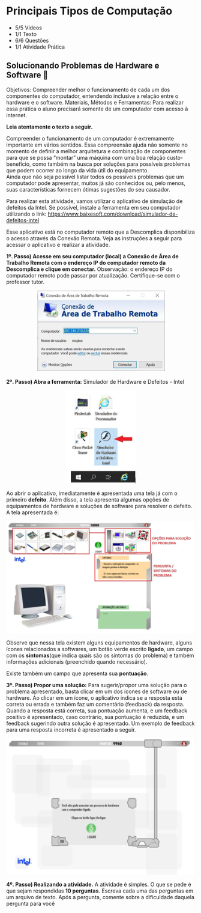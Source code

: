 # Principais Tipos de Computação
- 5/5 Vídeos
- 1/1 Texto
- 6/6 Questões
- 1/1 Atividade Prática


## Solucionando Problemas de Hardware e Software 📝

Objetivos: Compreender melhor o funcionamento de cada um dos componentes do computador, entendendo inclusive a relação entre o hardware e o software.
Materiais, Métodos e Ferramentas:
Para realizar essa prática o aluno precisará somente de um computador com acesso à internet.

**Leia atentamente o texto a seguir.**

Compreender o funcionamento de um computador é extremamente importante em vários sentidos. Essa compreensão ajuda não somente no momento de definir a melhor arquitetura e combinação de componentes para que se possa “montar” uma máquina com uma boa relação custo-benefício, como também na busca por soluções para possíveis problemas que podem ocorrer ao longo da vida útil do equipamento.<br>
Ainda que não seja possível listar todos os possíveis problemas que um computador pode apresentar, muitos já são conhecidos ou, pelo menos, suas características fornecem ótimas sugestões do seu causador.

Para realizar esta atividade, vamos utilizar o aplicativo de simulação de defeitos da Intel. Se possível, instale a ferramenta em seu computador utilizando o link:
https://www.baixesoft.com/download/simulador-de-defeitos-intel

Esse aplicativo está no computador remoto que a Descomplica disponibiliza o acesso através da Conexão Remota.
Veja as instruções a seguir para acessar o aplicativo e realizar a atividade.

**1º. Passo) Acesse em seu computador (local) a Conexão de Área de Trabalho Remota com o endereço IP do computador remoto da Descomplica e clique em conectar.**
Observação: o endereço IP do computador remoto pode passar por atualização. Certifique-se com o professor tutor.

<p align="center"><img src="./images/conexao_de_area_de_trabalho_remota.png"></p>

**2º. Passo) Abra a ferramenta:** Simulador de Hardware e Defeitos - Intel

<p align="center"><img src="./images/simulador_de_hardware_e_defeitos.png"></p>

Ao abrir o aplicativo, imediatamente é apresentada uma tela já com o primeiro **defeito**. Além disso, a tela apresenta algumas opções de equipamentos de hardware e soluções de software para resolver o defeito. A tela apresentada é:

<p align="center"><img src="./images/tela_do_defeito.png"></p>

Observe que nessa tela existem alguns equipamentos de hardware, alguns ícones relacionados a softwares, um botão verde escrito **ligado**, um campo com os **sintomas**(que indica quais são os sintomas do problema) e também informações adicionais (preenchido quando necessário).

Existe também um campo que apresenta sua **pontuação**.

**3º. Passo) Propor uma solução:** Para sugerir/propor uma solução para o problema apresentado, basta clicar em um dos ícones de software ou de hardware. Ao clicar em um ícone, o aplicativo indica se a resposta está correta ou errada e também faz um comentário (feedback) da resposta.<br>
Quando a resposta está correta, sua pontuação aumenta, e um feedback positivo é apresentado, caso contrário, sua pontuação é reduzida, e um feedback sugerindo outra solução é apresentado. Um exemplo de feedback para uma resposta incorreta é apresentado a seguir.

<p align="center"><img src="./images/tela_de_feedback.png"></p>

**4º. Passo) Realizando a atividade.** A atividade é simples. O que se pede é que sejam respondidas **10 perguntas**. Escreva cada uma das perguntas em um arquivo de texto. Após a pergunta, comente sobre a dificuldade daquela pergunta para você